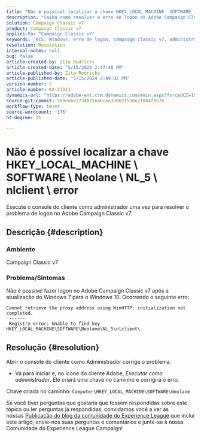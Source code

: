 ```yaml
---
title: "Não é possível localizar a chave HKEY_LOCAL_MACHINE  SOFTWARE  Neolane  NL_5  nlclient  error"
description: "Saiba como resolver o erro de logon do Adobe Campaign Classic v7 após a atualização do Windows 7 para o Windows 10."
solution: Campaign Classic v7
product: Campaign Classic v7
applies-to: "Campaign Classic v7"
keywords: "KCS, Windows, erro de logon, campaign classic v7, administrador"
resolution: Resolution
internal-notes: null
bug: false
article-created-by: Zita Rodricks
article-created-date: "5/15/2024 2:47:48 PM"
article-published-by: Zita Rodricks
article-published-date: "5/15/2024 2:49:02 PM"
version-number: 2
article-number: KA-23311
dynamics-url: "https://adobe-ent.crm.dynamics.com/main.aspx?forceUCI=1&pagetype=entityrecord&etn=knowledgearticle&id=69400612-ca12-ef11-9f89-6045bd0298d4"
source-git-commit: 599eebe2734015646cea33962f550e2f804f0b76
workflow-type: tm+mt
source-wordcount: '176'
ht-degree: 3%

---
```


# Não é possível localizar a chave HKEY_LOCAL_MACHINE \ SOFTWARE \ Neolane \ NL_5 \ nlclient \ error


Execute o console do cliente como administrador uma vez para resolver o problema de logon no Adobe Campaign Classic v7.

## Descrição {#description}


### Ambiente

Campaign Classic v7



### Problema/Sintomas

Não é possível fazer logon no Adobe Campaign Classic v7 após a atualização do Windows 7 para o Windows 10. Ocorrendo o seguinte erro:


```
Cannot retrieve the proxy address using WinHTTP: initialization not completed.
 ------
 Registry error: Unable to find key HKEY_LOCAL_MACHINE\SOFTWARE\Neolane\NL_5\nlclient\
```



## Resolução {#resolution}


Abrir o console do cliente como Administrador corrige o problema.

- Vá para iniciar e, no ícone do cliente Adobe, *Executar como administrador*. Ele criará uma chave no caminho e corrigirá o erro.


Chave criada no caminho: `Computer\HKEY_LOCAL_MACHINE\SOFTWARE\Neolane`





Se você tiver perguntas que gostaria que fossem respondidas sobre este tópico ou ler perguntas já respondidas, convidamos você a ver as nossas [Publicação do blog da comunidade do Experience League](https://experienceleaguecommunities.adobe.com/t5/adobe-campaign-classic-blogs/introducing-top-kcs-articles-curated-for-your-troubleshooting/bc-p/672426#M132 "Seguir link") que inclui este artigo, envie-nos suas perguntas e comentários e junte-se à nossa Comunidade do Experience League Campaign!
